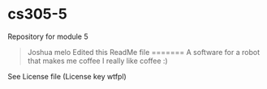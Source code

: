  # cs305-5

Repository for module 5


> Joshua melo Edited this ReadMe file
=======
A software for a robot that makes me coffee I really like coffee :)



See License file (License key wtfpl)
